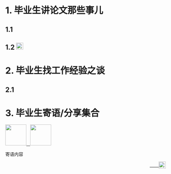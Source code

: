# 1. 毕业生讲论文那些事儿

## 1.1

## 1.2 <a href="./xd.html" target="_self"><img src="https://avatars.githubusercontent.com/u/8464332?v=4" width="22" /></a>


# 2. 毕业生找工作经验之谈

## 2.1 

# 3. 毕业生寄语/分享集合
<a href="https://cnicsccas.github.io/20210604/wucan.html" target="_self"><img src="https://avatars.githubusercontent.com/u/14739924?s=400&u=a095e50a3f13a6f56f784fd9cb4097bd4d033416&v=4" width="66"/> &nbsp; </a><a href="https://cnicsccas.github.io/20210604/wangty.html" target="_self"><img src="https://avatars.githubusercontent.com/u/9990121?v=4" width="66" /></a>


寄语内容     
<p align="right">——<a href="主页链接" target="_blank"><img src="头像链接" width="22" /></a></p>
